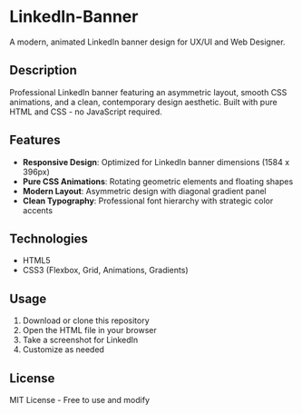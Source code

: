 # LinkedIn-Banner

A modern, animated LinkedIn banner design for UX/UI and Web Designer.

##  Description

Professional LinkedIn banner featuring an asymmetric layout, smooth CSS animations, and a clean, contemporary design aesthetic. Built with pure HTML and CSS - no JavaScript required.

##  Features

- **Responsive Design**: Optimized for LinkedIn banner dimensions (1584 x 396px)
- **Pure CSS Animations**: Rotating geometric elements and floating shapes
- **Modern Layout**: Asymmetric design with diagonal gradient panel
- **Clean Typography**: Professional font hierarchy with strategic color accents

##  Technologies

- HTML5
- CSS3 (Flexbox, Grid, Animations, Gradients)

##  Usage

1. Download or clone this repository
2. Open the HTML file in your browser
3. Take a screenshot for LinkedIn
4. Customize as needed

##  License

MIT License - Free to use and modify
